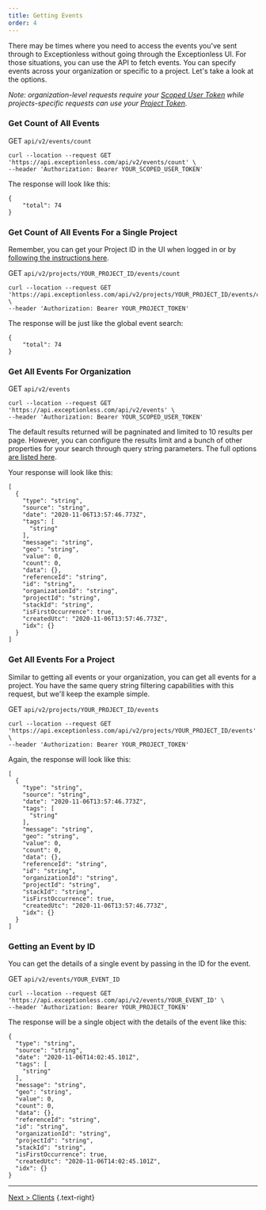 ```yaml
---
title: Getting Events
order: 4
---
```


There may be times where you need to access the events you've sent through to Exceptionless without going through the Exceptionless UI. For those situations, you can use the API to fetch events. You can specify events across your organization or specific to a project. Let's take a look at the options. 

*Note: organization-level requests require your [Scoped User Token](api-getting-started) while projects-specific requests can use your [Project Token](project-tokens).*

### Get Count of All Events

GET `api/v2/events/count` 

```
curl --location --request GET 'https://api.exceptionless.com/api/v2/events/count' \
--header 'Authorization: Bearer YOUR_SCOPED_USER_TOKEN'
``` 

The response will look like this: 

```
{
    "total": 74
}
```

### Get Count of All Events For a Single Project  

Remember, you can get your Project ID in the UI when logged in or by [following the instructions here](project-tokens/#get-projects).  

GET `api/v2/projects/YOUR_PROJECT_ID/events/count` 

```
curl --location --request GET 'https://api.exceptionless.com/api/v2/projects/YOUR_PROJECT_ID/events/count' \
--header 'Authorization: Bearer YOUR_PROJECT_TOKEN'
```

The response will be just like the global event search: 

```
{
    "total": 74
}
```

### Get All Events For Organization 

GET `api/v2/events`  

```
curl --location --request GET 'https://api.exceptionless.com/api/v2/events' \
--header 'Authorization: Bearer YOUR_SCOPED_USER_TOKEN'
```

The default results returned will be pagninated and limited to 10 results per page. However, you can configure the results limit and a bunch of other properties for your search through query string parameters. The full options [are listed here](https://api.exceptionless.io/docs/index.html).

Your response will look like this: 

```
[
  {
    "type": "string",
    "source": "string",
    "date": "2020-11-06T13:57:46.773Z",
    "tags": [
      "string"
    ],
    "message": "string",
    "geo": "string",
    "value": 0,
    "count": 0,
    "data": {},
    "referenceId": "string",
    "id": "string",
    "organizationId": "string",
    "projectId": "string",
    "stackId": "string",
    "isFirstOccurrence": true,
    "createdUtc": "2020-11-06T13:57:46.773Z",
    "idx": {}
  }
]
```

### Get All Events For a Project  

Similar to getting all events or your organization, you can get all events for a project. You have the same query string filtering capabilities with this request, but we'll keep the example simple. 

GET `api/v2/projects/YOUR_PROJECT_ID/events`  

```
curl --location --request GET 'https://api.exceptionless.com/api/v2/projects/YOUR_PROJECT_ID/events' \
--header 'Authorization: Bearer YOUR_PROJECT_TOKEN'
```

Again, the response will look like this: 

```
[
  {
    "type": "string",
    "source": "string",
    "date": "2020-11-06T13:57:46.773Z",
    "tags": [
      "string"
    ],
    "message": "string",
    "geo": "string",
    "value": 0,
    "count": 0,
    "data": {},
    "referenceId": "string",
    "id": "string",
    "organizationId": "string",
    "projectId": "string",
    "stackId": "string",
    "isFirstOccurrence": true,
    "createdUtc": "2020-11-06T13:57:46.773Z",
    "idx": {}
  }
]
```

### Getting an Event by ID  

You can get the details of a single event by passing in the ID for the event. 

GET `api/v2/events/YOUR_EVENT_ID`

```
curl --location --request GET 'https://api.exceptionless.com/api/v2/events/YOUR_EVENT_ID' \
--header 'Authorization: Bearer YOUR_PROJECT_TOKEN'
```

The response will be a single object with the details of the event like this: 

```
{
  "type": "string",
  "source": "string",
  "date": "2020-11-06T14:02:45.101Z",
  "tags": [
    "string"
  ],
  "message": "string",
  "geo": "string",
  "value": 0,
  "count": 0,
  "data": {},
  "referenceId": "string",
  "id": "string",
  "organizationId": "string",
  "projectId": "string",
  "stackId": "string",
  "isFirstOccurrence": true,
  "createdUtc": "2020-11-06T14:02:45.101Z",
  "idx": {}
}
```

---

[Next > Clients](../clients) {.text-right}